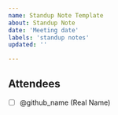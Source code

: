 ```yaml
---
name: Standup Note Template
about: Standup Note 
date: 'Meeting date'
labels: 'standup notes'
updated: ''

---
```


## Attendees

- [ ] @github_name (Real Name)

